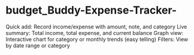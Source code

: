 # budget_Buddy-Expense-Tracker-
Quick add: Record income/expense with amount, note, and category  Live summary: Total income, total expense, and current balance  Graph view: Interactive chart for category or monthly trends (easy telling)  Filters: View by date range or category
